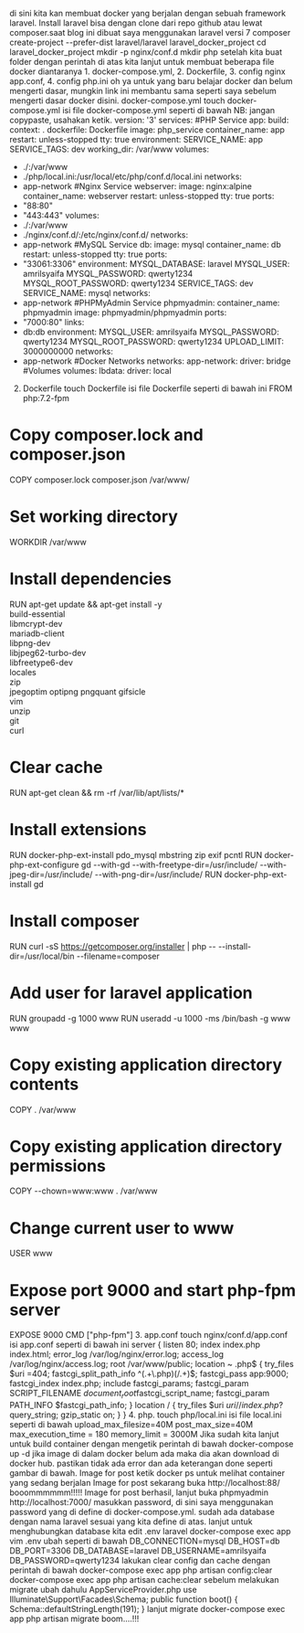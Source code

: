 di sini kita kan membuat docker yang berjalan dengan sebuah framework laravel.
Install laravel bisa dengan clone dari repo github atau lewat composer.saat blog ini dibuat saya menggunakan laravel versi 7
composer create-project --prefer-dist laravel/laravel laravel_docker_project
cd laravel_docker_project
mkdir -p nginx/conf.d
mkdir php
setelah kita buat folder dengan perintah di atas kita lanjut untuk membuat beberapa file docker diantaranya 1. docker-compose.yml, 2. Dockerfile, 3. config nginx app.conf, 4. config php.ini
oh ya untuk yang baru belajar docker dan belum mengerti dasar, mungkin link ini membantu sama seperti saya sebelum mengerti dasar docker disini.
docker-compose.yml
touch docker-compose.yml
isi file docker-compose.yml seperti di bawah
NB: jangan copypaste, usahakan ketik.
version: '3'
services:
#PHP Service
app:
build:
context: .
dockerfile: Dockerfile
image: php_service
container_name: app
restart: unless-stopped
tty: true
environment:
SERVICE_NAME: app
SERVICE_TAGS: dev
working_dir: /var/www
volumes:
- ./:/var/www
- ./php/local.ini:/usr/local/etc/php/conf.d/local.ini
networks:
- app-network
#Nginx Service
webserver:
image: nginx:alpine
container_name: webserver
restart: unless-stopped
tty: true
ports:
- "88:80"
- "443:443"
volumes:
- ./:/var/www
- ./nginx/conf.d/:/etc/nginx/conf.d/
networks:
- app-network
#MySQL Service
db:
image: mysql
container_name: db
restart: unless-stopped
tty: true
ports:
- "33061:3306"
environment:
MYSQL_DATABASE: laravel
MYSQL_USER: amrilsyaifa
MYSQL_PASSWORD: qwerty1234
MYSQL_ROOT_PASSWORD: qwerty1234
SERVICE_TAGS: dev
SERVICE_NAME: mysql
networks:
- app-network
#PHPMyAdmin Service
phpmyadmin:
container_name: phpmyadmin
image: phpmyadmin/phpmyadmin
ports:
- "7000:80"
links:
- db:db
environment:
MYSQL_USER: amrilsyaifa
MYSQL_PASSWORD: qwerty1234
MYSQL_ROOT_PASSWORD: qwerty1234
UPLOAD_LIMIT: 3000000000
networks:
- app-network
#Docker Networks
networks:
app-network:
driver: bridge
#Volumes
volumes:
lbdata:
driver: local
2. Dockerfile
touch Dockerfile
isi file Dockerfile seperti di bawah ini
FROM php:7.2-fpm
# Copy composer.lock and composer.json
COPY composer.lock composer.json /var/www/
# Set working directory
WORKDIR /var/www
# Install dependencies
RUN apt-get update && apt-get install -y \
build-essential \
libmcrypt-dev \
mariadb-client \
libpng-dev \
libjpeg62-turbo-dev \
libfreetype6-dev \
locales \
zip \
jpegoptim optipng pngquant gifsicle \
vim \
unzip \
git \
curl
# Clear cache
RUN apt-get clean && rm -rf /var/lib/apt/lists/*
# Install extensions
RUN docker-php-ext-install pdo_mysql mbstring zip exif pcntl
RUN docker-php-ext-configure gd --with-gd --with-freetype-dir=/usr/include/ --with-jpeg-dir=/usr/include/ --with-png-dir=/usr/include/
RUN docker-php-ext-install gd
# Install composer
RUN curl -sS https://getcomposer.org/installer | php -- --install-dir=/usr/local/bin --filename=composer
# Add user for laravel application
RUN groupadd -g 1000 www
RUN useradd -u 1000 -ms /bin/bash -g www www
# Copy existing application directory contents
COPY . /var/www
# Copy existing application directory permissions
COPY --chown=www:www . /var/www
# Change current user to www
USER www
# Expose port 9000 and start php-fpm server
EXPOSE 9000
CMD ["php-fpm"]
3. app.conf
touch nginx/conf.d/app.conf
isi app.conf seperti di bawah ini
server {
listen 80;
index index.php index.html;
error_log  /var/log/nginx/error.log;
access_log /var/log/nginx/access.log;
root /var/www/public;
location ~ \.php$ {
try_files $uri =404;
fastcgi_split_path_info ^(.+\.php)(/.+)$;
fastcgi_pass app:9000;
fastcgi_index index.php;
include fastcgi_params;
fastcgi_param SCRIPT_FILENAME $document_root$fastcgi_script_name;
fastcgi_param PATH_INFO $fastcgi_path_info;
}
location / {
try_files $uri $uri/ /index.php?$query_string;
gzip_static on;
}
}
4. php.
touch php/local.ini
isi file local.ini seperti di bawah
upload_max_filesize=40M
post_max_size=40M
max_execution_time = 180
memory_limit = 3000M
Jika sudah kita lanjut untuk build container dengan mengetik perintah di bawah
docker-compose up -d
jika image di dalam docker belum ada maka dia akan download di docker hub. pastikan tidak ada error dan ada keterangan done seperti gambar di bawah.
Image for post
ketik docker ps untuk melihat container yang sedang berjalan
Image for post
sekarang buka http://localhost:88/
booommmmmm!!!!!
Image for post
berhasil,
lanjut buka phpmyadmin http://localhost:7000/
masukkan password, di sini saya menggunakan password yang di define di docker-compose.yml.
sudah ada database dengan nama laravel sesuai yang kita define di atas.
lanjut untuk menghubungkan database kita edit .env laravel
docker-compose exec app vim .env
ubah seperti di bawah
DB_CONNECTION=mysql
DB_HOST=db
DB_PORT=3306
DB_DATABASE=laravel
DB_USERNAME=amrilsyaifa
DB_PASSWORD=qwerty1234
lakukan clear config dan cache dengan perintah di bawah
docker-compose exec app php artisan config:clear
docker-compose exec app php artisan cache:clear
sebelum melakukan migrate ubah dahulu AppServiceProvider.php
use Illuminate\Support\Facades\Schema;
public function boot()
{
Schema::defaultStringLength(191);
}
lanjut migrate
docker-compose exec app php artisan migrate
boom….!!!
